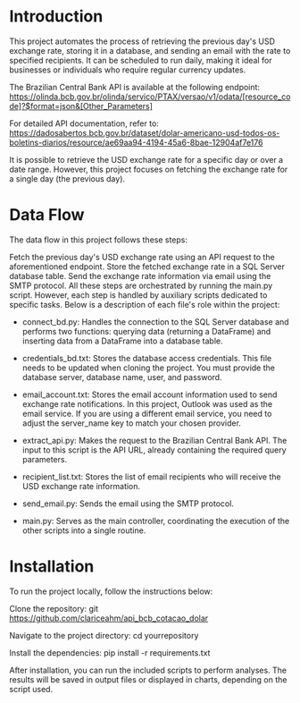 # Introduction
This project automates the process of retrieving the previous day's USD exchange rate, storing it in a database, and sending an email with the rate to specified recipients. It can be scheduled to run daily, making it ideal for businesses or individuals who require regular currency updates.

The Brazilian Central Bank API is available at the following endpoint: https://olinda.bcb.gov.br/olinda/servico/PTAX/versao/v1/odata/[resource_code]?$format=json&[Other_Parameters]

For detailed API documentation, refer to: https://dadosabertos.bcb.gov.br/dataset/dolar-americano-usd-todos-os-boletins-diarios/resource/ae69aa94-4194-45a6-8bae-12904af7e176

It is possible to retrieve the USD exchange rate for a specific day or over a date range. However, this project focuses on fetching the exchange rate for a single day (the previous day).

# Data Flow
The data flow in this project follows these steps:

Fetch the previous day's USD exchange rate using an API request to the aforementioned endpoint.
Store the fetched exchange rate in a SQL Server database table.
Send the exchange rate information via email using the SMTP protocol.
All these steps are orchestrated by running the main.py script. However, each step is handled by auxiliary scripts dedicated to specific tasks. Below is a description of each file's role within the project:

* connect_bd.py: Handles the connection to the SQL Server database and performs two functions: querying data (returning a DataFrame) and inserting data from a DataFrame into a database table.

* credentials_bd.txt: Stores the database access credentials. This file needs to be updated when cloning the project. You must provide the database server, database name, user, and password.

* email_account.txt: Stores the email account information used to send exchange rate notifications. In this project, Outlook was used as the email service. If you are using a different email service, you need to adjust the server_name key to match your chosen provider.

* extract_api.py: Makes the request to the Brazilian Central Bank API. The input to this script is the API URL, already containing the required query parameters.

* recipient_list.txt: Stores the list of email recipients who will receive the USD exchange rate information.

* send_email.py: Sends the email using the SMTP protocol.

* main.py: Serves as the main controller, coordinating the execution of the other scripts into a single routine.



# Installation

To run the project locally, follow the instructions below:

Clone the repository: git https://github.com/clariceahm/api_bcb_cotacao_dolar

Navigate to the project directory: cd yourrepository

Install the dependencies: pip install -r requirements.txt

After installation, you can run the included scripts to perform analyses. The results will be saved in output files or displayed in charts, depending on the script used.